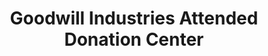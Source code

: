 ---
title: "Goodwill Industries Attended Donation Center"
url: /springfield/goodwill-industries-attended-donation-center/
shop: Gebrauchtwaren
---